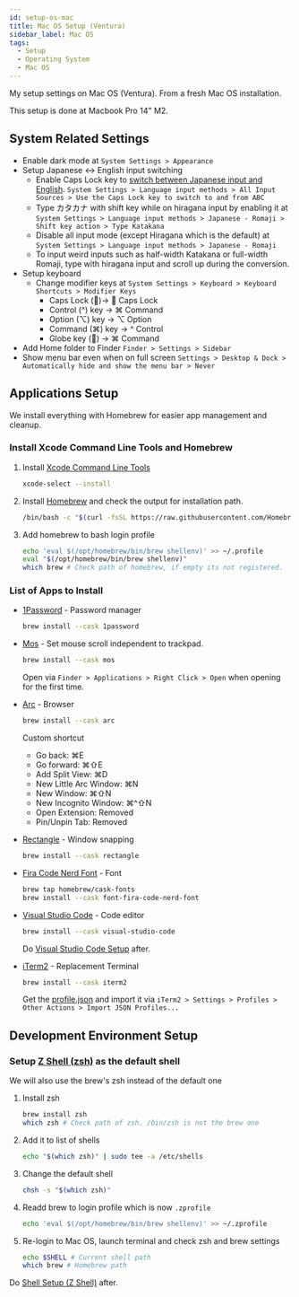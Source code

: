 ```yaml
---
id: setup-os-mac
title: Mac OS Setup (Ventura)
sidebar_label: Mac OS
tags:
  - Setup
  - Operating System
  - Mac OS
---
```


My setup settings on Mac OS (Ventura). From a fresh Mac OS installation.

This setup is done at Macbook Pro 14" M2.

## System Related Settings

- Enable dark mode at `System Settings > Appearance`
- Setup Japanese <-> English input switching
  - Enable Caps Lock key to [switch between Japanese input and English](https://support.apple.com/en-euro/guide/mac-help/mchl84525d76/mac). `System Settings > Language input methods > All Input Sources > Use the Caps Lock key to switch to and from ABC`
  - Type カタカナ with shift key while on hiragana input by enabling it at `System Settings > Language input methods > Japanese - Romaji > Shift key action > Type Katakana`
  - Disable all input mode (except Hiragana which is the default) at `System Settings > Language input methods > Japanese - Romaji`
  - To input weird inputs such as half-width Katakana or full-width Romaji, type with hiragana input and scroll up during the conversion.
- Setup keyboard
  - Change modifier keys at `System Settings > Keyboard > Keyboard Shortcuts > Modifier Keys`
    - Caps Lock (󰘲)-> 󰘲 Caps Lock
    - Control (^) key -> ⌘ Command
    - Option (⌥) key -> ⌥ Option
    - Command (⌘) key -> ^ Control
    - Globe key () -> ⌘ Command
- Add Home folder to Finder `Finder > Settings > Sidebar`
- Show menu bar even when on full screen `Settings > Desktop & Dock > Automatically hide and show the menu bar > Never`

## Applications Setup

We install everything with Homebrew for easier app management and cleanup.

### Install Xcode Command Line Tools and Homebrew

1. Install [Xcode Command Line Tools](https://www.manpagez.com/man/1/xcode-select/)
   ```bash
   xcode-select --install
   ```
2. Install [Homebrew](https://brew.sh/) and check the output for installation path.
   ```bash
   /bin/bash -c "$(curl -fsSL https://raw.githubusercontent.com/Homebrew/install/HEAD/install.sh)"
   ```
3. Add homebrew to bash login profile

   ```bash
   echo 'eval $(/opt/homebrew/bin/brew shellenv)' >> ~/.profile
   eval "$(/opt/homebrew/bin/brew shellenv)"
   which brew # Check path of homebrew, if empty its not registered.
   ```

### List of Apps to Install

- [1Password](https://1password.com/) - Password manager
  ```bash
  brew install --cask 1password
  ```
- [Mos](https://mos.caldis.me/) - Set mouse scroll independent to trackpad.
  ```bash
  brew install --cask mos
  ```
  Open via `Finder > Applications > Right Click > Open` when opening for the first time.
- [Arc](https://arc.net/) - Browser

  ```bash
  brew install --cask arc
  ```

  Custom shortcut

  - Go back: ⌘E
  - Go forward: ⌘⇧E
  - Add Split View: ⌘D
  - New Little Arc Window: ⌘N
  - New Window: ⌘⇧N
  - New Incognito Window: ⌘^⇧N
  - Open Extension: Removed
  - Pin/Unpin Tab: Removed

- [Rectangle](https://rectangleapp.com/) - Window snapping
  ```bash
  brew install --cask rectangle
  ```
- [Fira Code Nerd Font](https://www.nerdfonts.com/font-downloads) - Font

  ```bash
  brew tap homebrew/cask-fonts
  brew install --cask font-fira-code-nerd-font
  ```

- [Visual Studio Code](https://code.visualstudio.com/) - Code editor

  ```bash
  brew install --cask visual-studio-code
  ```

  Do [Visual Studio Code Setup](app-vscode.md) after.

- [iTerm2](https://iterm2.com/) - Replacement Terminal
  ```bash
  brew install --cask iterm2
  ```
  Get the [profile.json](./config/iterm.md) and import it via `iTerm2 > Settings > Profiles > Other Actions > Import JSON Profiles...`

## Development Environment Setup

### Setup [Z Shell (zsh)](https://zsh.sourceforge.io/) as the default shell

We will also use the brew's zsh instead of the default one

1. Install zsh
   ```bash
   brew install zsh
   which zsh # Check path of zsh. /bin/zsh is not the brew one
   ```
2. Add it to list of shells
   ```bash
   echo "$(which zsh)" | sudo tee -a /etc/shells
   ```
3. Change the default shell
   ```bash
   chsh -s "$(which zsh)"
   ```
4. Readd brew to login profile which is now `.zprofile`
   ```bash
   echo 'eval $(/opt/homebrew/bin/brew shellenv)' >> ~/.zprofile
   ```
5. Re-login to Mac OS, launch terminal and check zsh and brew settings
   ```bash
   echo $SHELL # Current shell path
   which brew # Homebrew path
   ```

Do [Shell Setup (Z Shell)](./env-zsh.md) after.
